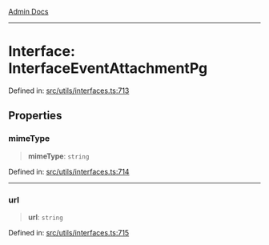 [Admin Docs](/)

***

# Interface: InterfaceEventAttachmentPg

Defined in: [src/utils/interfaces.ts:713](https://github.com/PalisadoesFoundation/talawa-admin/blob/main/src/utils/interfaces.ts#L713)

## Properties

### mimeType

> **mimeType**: `string`

Defined in: [src/utils/interfaces.ts:714](https://github.com/PalisadoesFoundation/talawa-admin/blob/main/src/utils/interfaces.ts#L714)

***

### url

> **url**: `string`

Defined in: [src/utils/interfaces.ts:715](https://github.com/PalisadoesFoundation/talawa-admin/blob/main/src/utils/interfaces.ts#L715)
